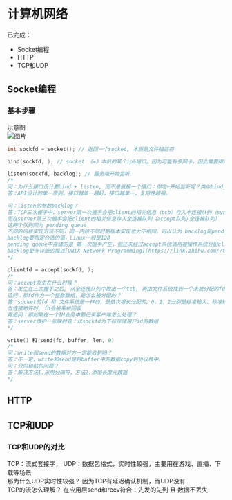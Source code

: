 # 计算机网络
已完成：
- Socket编程
- HTTP
- TCP和UDP

## Socket编程
### 基本步骤
示意图<br>
![图片](https://user-images.githubusercontent.com/75822806/173017566-6b1cc5b5-240f-4266-8e20-7e2cab59dd65.png)

```cpp
int sockfd = socket(); // 返回一个socket, 本质是文件描述符

bind(sockfd, ); // socket 《=》本机的某个ip&端口。因为可能有多网卡，因此需要绑定ip和端口 来 接受信息

listen(sockfd, backlog); // 服务端开始监听
/*
问：为什么接口设计要bind + listen, 而不是直接一个接口：绑定+开始监听呢？类似bind_listen(sockfd, addr)
答：API设计的单一原则。接口越单一越好，接口越单一，复用性越强。

问：listen的参数backlog？
答：TCP三次握手中，server第一次握手会把client的相关信息（tcb）存入半连接队列（syn队列/半连接队列）
而在server第三次握手会把client的相关信息存入全连接队列（accept队列/全连接队列）
这两个队列同为 pending queue
不同的内核实现方法不同，同一内核不同时期版本实现也大不相同。可以认为 backlog是pending queue的最大长度，也可以认为backlog是accept队列的长度
backlog要指定合适的值，Linux一般是128
pending queue中存储的是 第一次握手产生，但还未经过accept系统调用被操作系统分配clientfd的tcb
backlog更多详细的描述[UNIX Network Programming](https://link.zhihu.com/?target=https%3A//book.douban.com/subject/1756533/)
*/

clientfd = accept(sockfd, );
/*
问：accept发生在什么时候？
答：发生在三次握手之后, 从全连接队列中取出一个tcb, 再由文件系统找到一个未被分配的fd, 将其分配给这个tcb
追问：那fd作为一个整数数组，是怎么被分配的？
答：socket的fd 和 文件系统是一样的，是依次增长分配的。0，1，2分别是标准输入、标准输出和标准错误。从3开始依次增长，被分配。
当连接断开时, fd会被系统回收
再追问：那如果在一个IM业务中要记录客户端怎么处理？
答：server维护一张映射表：以sockfd为下标存储用户id的数组
*/

write() 和 send(fd, buffer, len, 0)
/*
问：write和send的数据对方一定能收到吗？
答：不一定，write和send是将buffer中的数据copy到协议栈中。
问：分包和粘包问题？
答：解决方法1.采用分隔符，方法2.添加长度元数据
*/
```

## HTTP

## TCP和UDP
### TCP和UDP的对比
TCP：流式套接字，
UDP：数据包格式，实时性较强，主要用在游戏、直播、下载等场景<br>
那为什么UDP实时性较强？ 因为TCP有延迟确认机制，而UDP没有<br>
TCP的流怎么理解？ 在应用层send和recv符合：先发的先到 且 数据不丢失




